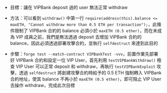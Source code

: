 
- 目標：讓在 VIPBank deposit 過的 user 無法正常 withdraw

- 方法：可以看到 `withdraw()` 中第一行 `require(address(this).balance <= maxETH, "Cannot withdraw more than 0.5 ETH per transaction");`，此條件限制了 VIPBank 合約的 balance 必須小於 `maxETH (0.5 ether)`，而在未成為 VIP 成員之前，我們是無法透過 deposit 去增加 VIPBank 合約的 balance，因此必須透過部署攻擊合約，並執行 `selfdestruct` 來達到此目的

- 步驟：``forge test --match-contract VIPBankTest -vvv``，前置作業先部署好 VIPBank 合約和設定一位 VIP User，首先利用 `testVIPBankWithdraw()` 檢查 VIP User 可以正常 deposit 和 withdraw，再執行 `testVIPBankExploit` 攻擊，透過 `selfdestruct` 將創建攻擊合約時給予的 0.5 ETH 強制轉入 VIPBank 合約地址，使其 balance 不再小於 `maxETH (0.5 ether)`，即可阻止 VIP User 去操作 withdraw，完成此次目標
